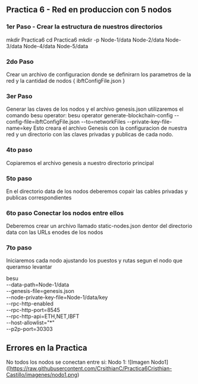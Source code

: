 ## Practica 6 - Red en produccion con 5 nodos
### 1er Paso - Crear la estructura de nuestros directorios
mkdir Practica6
cd Practica6
mkdir -p Node-1/data Node-2/data Node-3/data Node-4/data Node-5/data

### 2do Paso
Crear un archivo de configuracion donde se definirarn los parametros de la red y la cantidad de nodos
{ ibftConfigFile.json }

### 3er Paso
Generar las claves de los nodos y el archivo genesis.json
utilizaremos el comando besu operator: besu operator generate-blockchain-config --config-file=ibftConfigFile.json --to=networkFiles --private-key-file-name=key
Esto creara el archivo Genesis con la configuracion de nuestra red y un directorio con las claves privadas y publicas de cada nodo.

### 4to paso
Copiaremos el archivo genesis a nuestro directorio principal

### 5to paso
En el directorio data de los nodos deberemos copair las cables privadas y publicas correspondientes

### 6to paso Conectar los nodos entre ellos
Deberemos crear un archivo llamado static-nodes.json dentor del directorio data con las URLs enodes de los nodos

### 7to paso
Iniciaremos cada nodo ajustando los puestos y rutas segun el nodo que queramso levantar

besu \
  --data-path=Node-1/data \
  --genesis-file=genesis.json \
  --node-private-key-file=Node-1/data/key \
  --rpc-http-enabled \
  --rpc-http-port=8545 \
  --rpc-http-api=ETH,NET,IBFT \
  --host-allowlist="*" \
  --p2p-port=30303

## Errores en la Practica

No todos los nodos se conectan entre si:
Nodo 1:
<span>![</span><span>Imagen Nodo1</span><span>]</span><span>(</span><span>[https://raw.githubusercontent.com/CrsithianC/Practica6Cristhian-Castillo/imagenes/nodo1.png</span><span>)</span>

  

